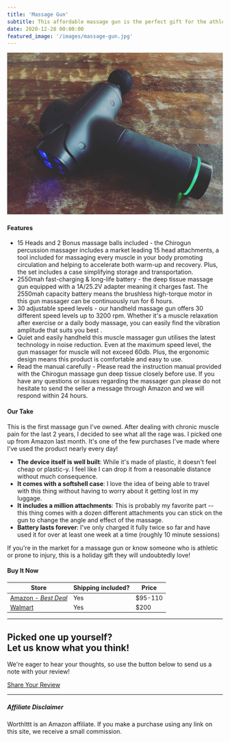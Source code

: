 ```yaml
---
title: 'Massage Gun'
subtitle: This affordable massage gun is the perfect gift for the athlete in your family or anyone experiencing chronic pain.
date: 2020-12-28 00:00:00
featured_image: '/images/massage-gun.jpg'
---
```


![](/images/massage-gun.jpg)

#### Features

- 15 Heads and 2 Bonus massage balls included - the Chirogun percussion massager includes a market leading 15 head attachments, a tool included for massaging every muscle in your body promoting circulation and helping to accelerate both warm-up and recovery. Plus, the set includes a case simplifying storage and transportation.
- 2550mah fast-charging & long-life battery - the deep tissue massage gun equipped with a 1A/25.2V adapter meaning it charges fast. The 2550mah capacity battery means the brushless high-torque motor in this gun massager can be continuously run for 6 hours.
- 30 adjustable speed levels - our handheld massage gun offers 30 different speed levels up to 3200 rpm. Whether it's a muscle relaxation after exercise or a daily body massage, you can easily find the vibration amplitude that suits you best .
- Quiet and easily handheld this muscle massager gun utilises the latest technology in noise reduction. Even at the maximum speed level, the gun massager for muscle will not exceed 60db. Plus, the ergonomic design means this product is comfortable and easy to use.
- Read the manual carefully - Please read the instruction manual provided with the Chirogun massage gun deep tissue closely before use. If you have any questions or issues regarding the massager gun please do not hesitate to send the seller a message through Amazon and we will respond within 24 hours.

#### Our Take

This is the first massage gun I've owned. After dealing with chronic muscle pain for the last 2 years, I decided to see what all the rage was. I picked one up from Amazon last month. It's one of the few purchases I've made where I've used the product nearly every day!

- **The device itself is well built**: While it's made of plastic, it doesn't feel cheap or plastic-y. I feel like I can drop it from a reasonable distance without much consequence.
- **It comes with a softshell case**: I love the idea of being able to travel with this thing without having to worry about it getting lost in my luggage.
- **It includes a million attachments**: This is probably my favorite part -- this thing comes with a dozen different attachments you can stick on the gun to change the angle and effect of the massage.
- **Battery lasts forever**: I've only charged it fully twice so far and have used it for over at least one week at a time (roughly 10 minute sessions)

If you're in the market for a massage gun or know someone who is athletic or prone to injury, this is a holiday gift they will undoubtedly love!

#### Buy It Now

| Store                | Shipping included? | Price |
|----------------------|------------------|-------|
| [Amazon - _Best Deal_](https://amzn.to/2L6OR1N)         | Yes              | $95-110   |
| [Walmart](https://www.walmart.com/ip/Massage-Gun-Deep-Tissue-Massager-Percussion-Massage-Gun-Massager-Gun-Muscle-Massage-Gun-Deep-Tissue-Massage-Gun-Muscle-Gun-Massager-Black/297157304)   | Yes              | $200   |

---

## Picked one up yourself? <br />Let us know what you think!

We're eager to hear your thoughts, so use the button below to send us a note with your review!

<a href="/contact" class="button">Share Your Review</a>

---

##### Affiliate Disclaimer

WorthIttt is an Amazon affiliate. If you make a purchase using any link on this site, we receive a small commission.

